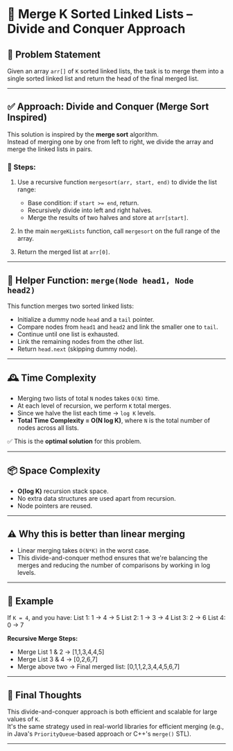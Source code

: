 # 📘 Merge K Sorted Linked Lists – Divide and Conquer Approach

## 🧠 Problem Statement

Given an array `arr[]` of `K` sorted linked lists, the task is to merge them into a single sorted linked list and return the head of the final merged list.

---

## ✅ Approach: Divide and Conquer (Merge Sort Inspired)

This solution is inspired by the **merge sort** algorithm.  
Instead of merging one by one from left to right, we divide the array and merge the linked lists in pairs.

### 🔄 Steps:

1. Use a recursive function `mergesort(arr, start, end)` to divide the list range:
   - Base condition: if `start >= end`, return.
   - Recursively divide into left and right halves.
   - Merge the results of two halves and store at `arr[start]`.

2. In the main `mergeKLists` function, call `mergesort` on the full range of the array.

3. Return the merged list at `arr[0]`.

---

## 🔧 Helper Function: `merge(Node head1, Node head2)`

This function merges two sorted linked lists:

- Initialize a dummy node `head` and a `tail` pointer.
- Compare nodes from `head1` and `head2` and link the smaller one to `tail`.
- Continue until one list is exhausted.
- Link the remaining nodes from the other list.
- Return `head.next` (skipping dummy node).

---

## 🕰️ Time Complexity

- Merging two lists of total `N` nodes takes `O(N)` time.
- At each level of recursion, we perform `K` total merges.
- Since we halve the list each time → `log K` levels.
- **Total Time Complexity = O(N log K)**, where `N` is the total number of nodes across all lists.

✅ This is the **optimal solution** for this problem.

---

## 📦 Space Complexity

- **O(log K)** recursion stack space.
- No extra data structures are used apart from recursion.
- Node pointers are reused.

---

## ⚠️ Why this is better than linear merging

- Linear merging takes `O(N*K)` in the worst case.
- This divide-and-conquer method ensures that we're balancing the merges and reducing the number of comparisons by working in log levels.

---

## 🧪 Example

If `K = 4`, and you have:
List 1: 1 -> 4 -> 5
List 2: 1 -> 3 -> 4
List 3: 2 -> 6
List 4: 0 -> 7


**Recursive Merge Steps:**
- Merge List 1 & 2 → [1,1,3,4,4,5]  
- Merge List 3 & 4 → [0,2,6,7]  
- Merge above two → Final merged list: [0,1,1,2,3,4,4,5,6,7]

---

## 📌 Final Thoughts

This divide-and-conquer approach is both efficient and scalable for large values of `K`.  
It's the same strategy used in real-world libraries for efficient merging (e.g., in Java's `PriorityQueue`-based approach or C++'s `merge()` STL).

---

